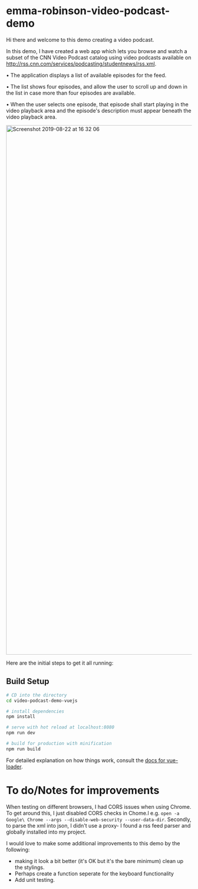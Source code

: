 # emma-robinson-video-podcast-demo

Hi there and welcome to this demo creating a video podcast.

In this demo, I have created a web app which lets you browse and watch a subset of the CNN Video Podcast catalog using video podcasts available on http://rss.cnn.com/services/podcasting/studentnews/rss.xml.

• The application displays a list of available episodes for the feed. 

• The list shows four episodes, and allow the user to scroll up and down in the list in case more than four episodes are available.

• When the user selects one episode, that episode shall start playing in the video playback area and the episode's description must appear beneath the video playback area.

<img width="1435" alt="Screenshot 2019-08-22 at 16 32 06" src="https://user-images.githubusercontent.com/24893988/63528353-afb12100-c4fa-11e9-9b17-c7a13957e5d3.png">

Here are the initial steps to get it all running:

## Build Setup
``` bash
# CD into the directory 
cd video-podcast-demo-vuejs

# install dependencies
npm install

# serve with hot reload at localhost:8080
npm run dev

# build for production with minification
npm run build
```

For detailed explanation on how things work, consult the [docs for vue-loader](http://vuejs.github.io/vue-loader).

# To do/Notes for improvements 

When testing on different browsers, I had CORS issues when using Chrome. To get around this, I just disabled CORS checks in Chome.l e.g. `open -a Google\ Chrome --args --disable-web-security --user-data-dir`.
Secondly, to parse the xml into json, I didn't use a proxy- I found a rss feed parser and globally installed into my project. 

I would love to make some additional improvements to this demo by the following: 
* making it look a bit better (it's OK but it's the bare minimum) clean up the stylings.
* Perhaps create a function seperate for the keyboard functionality 
* Add unit testing.
